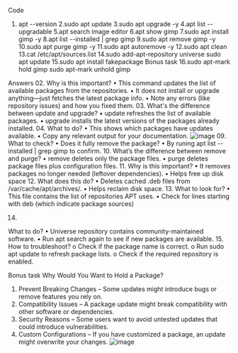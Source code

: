 Code
1. apt --version
2.sudo apt update
3.sudo apt upgrade -y
4.apt list --upgradable
5.apt search image editor
6.apt show gimp
7.sudo apt install gimp -y
8.apt list --installed | grep gimp
9.sudo apt remove gimp -y
10.sudo apt purge gimp -y
11.sudo apt autoremove -y
12.sudo apt clean
13.cat /etc/apt/sources.list
14.sudo add-apt-repository universe
sudo apt update
15.sudo apt install fakepackage
Bonus task
16.sudo apt-mark hold gimp
sudo apt-mark unhold gimp

Answers
02.
Why is this important?
•	This command updates the list of available packages from the repositories.
•	It does not install or upgrade anything—just fetches the latest package info.
•	Note any errors (like repository issues) and how you fixed them.
03.
What's the difference between update and upgrade?
•	update refreshes the list of available packages.
•	upgrade installs the latest versions of the packages already installed.
04.
What to do?
•	This shows which packages have updates available.
•	Copy any relevant output for your documentation.
![image](https://github.com/user-attachments/assets/f584d086-c86e-423f-b7e8-ad43db5a038a)
09.
What to check?
•	Does it fully remove the package?
•	By runing apt list --installed | grep gimp to confirm.
10.
What’s the difference between remove and purge?
•	remove deletes only the package files.
•	purge deletes package files plus configuration files.
11.
Why is this important?
•	It removes packages no longer needed (leftover dependencies).
•	Helps free up disk space
12.
What does this do?
•	Deletes cached .deb files from /var/cache/apt/archives/.
•	Helps reclaim disk space.
13.
What to look for?
•	This file contains the list of repositories APT uses.
•	Check for lines starting with deb (which indicate package sources)

14.
What to do?
•	Universe repository contains community-maintained software.
•	Run apt search again to see if new packages are available.
15.
How to troubleshoot?
o	Check if the package name is correct.
o	Run sudo apt update to refresh package lists.
o	Check if the required repository is enabled.

Bonus task
Why Would You Want to Hold a Package?
1.	Prevent Breaking Changes – Some updates might introduce bugs or remove features you rely on.
2.	Compatibility Issues – A package update might break compatibility with other software or dependencies.
3.	Security Reasons – Some users want to avoid untested updates that could introduce vulnerabilities.
4.	Custom Configurations – If you have customized a package, an update might overwrite your changes.
![image](https://github.com/user-attachments/assets/82b8f2ea-fb26-4352-b84f-b93b2ca30e9d)

